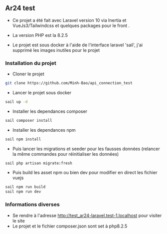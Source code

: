 ## Ar24 test

- Ce projet a été fait avec Laravel version 10  via Inertia et VueJs3/Tailwindcss et quelques packages pour le front . 
- La version PHP est la 8.2.5   

- Le projet est sous docker à l'aide de l'interface laravel 'sail', j'ai supprimé les images inutiles pour le projet


### Installation du projet

- Cloner le projet   

```bash
git clone https://github.com/Minh-Bao/api_connection_test
```

- Lancer le projet sous docker 

```bash
sail up -d
```

- Installer les dependances composer  

```bash
sail composer install
```

- Installer les dependances npm

```bash
sail npm install
```

- Puis lancer les migrations et seeder pour les fausses données (relancer la même commandes pour réinitialiser les données)  

```bash
sail php artisan migrate:fresh
```

- Puis build les asset npm ou bien dev pour modifier en direct les fichier vuejs  

```bash
sail npm run build
sail npm run dev
```

### Informations diverses
- Se rendre à l'adresse http://test_ar24-laravel.test-1.localhost pour visiter le site  
- Le projet et le fichier composer.json sont set à php8.2.5  

 








